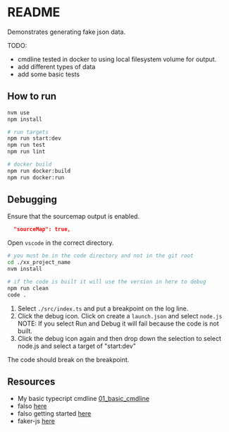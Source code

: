# README

Demonstrates generating fake json data.  

TODO:

* cmdline tested in docker to using local filesystem volume for output.
* add different types of data
* add some basic tests

## How to run

```sh
nvm use
npm install

# run targets
npm run start:dev
npm run test
npm run lint

# docker build
npm run docker:build
npm run docker:run
```

## Debugging

Ensure that the sourcemap output is enabled.  

```json
  "sourceMap": true,  
```

Open `vscode` in the correct directory.  

```sh
# you must be in the code directory and not in the git root
cd ./xx_project_name
nvm install

# if the code is built it will use the version in here to debug
npm run clean
code .
```

1. Select `./src/index.ts` and put a breakpoint on the log line.  
2. Click the debug icon. Click on create a `launch.json` and select `node.js` NOTE: If you select Run and Debug it will fail because the code is not built.  
3. Click the debug icon again and then drop down the selection to select node.js and select a target of "start:dev"

The code should break on the breakpoint.  

## Resources

* My basic typecript cmdline [01_basic_cmdline](https://github.com/chrisguest75/typescript_examples/tree/master/01_basic_cmdline)
* falso [here](https://netbasal.com/generate-fake-data-in-the-browser-and-node-js-using-falso-3998d2bcbaaf)
* falso getting started [here](https://ngneat.github.io/falso/docs/getting-started/)
* faker-js [here](https://github.com/faker-js/faker)
